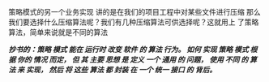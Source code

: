 策略模式的另一个业务实现 讲的是在我们的项目工程中对某些文件进行压缩 
那么我们要选择什么压缩算法呢？我们有几种压缩算法可供选择呢？这就用上
了策略算法，简单来说就是不同的算法


**_抄书的：策略 模式 能在 运行时 改变 软件 的 算法 行为。 
如何 实现 策略 模式 根据 你的 情况 而定， 但 其 主要 思想 是 定义 一个 通用 的 问题， 
使用 不同 的 算法 来 实现， 然后 将 这些 算法 都 封装 在 一个 统一 接口 的 背后。_**
    
    